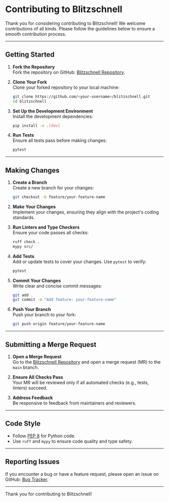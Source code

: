 # Contributing to Blitzschnell

Thank you for considering contributing to Blitzschnell! We welcome contributions of all kinds. Please follow the guidelines below to ensure a smooth contribution process.

---

## Getting Started

1. **Fork the Repository**  
   Fork the repository on GitHub: [Blitzschnell Repository](https://github.com/cosinusalpha/blitzschnell).

2. **Clone Your Fork**  
   Clone your forked repository to your local machine:

   ```bash
   git clone https://github.com/<your-username>/blitzschnell.git
   cd blitzschnell
   ```

3. **Set Up the Development Environment**  
   Install the development dependencies:

   ```bash
   pip install -e .[dev]
   ```

4. **Run Tests**  
   Ensure all tests pass before making changes:

   ```bash
   pytest
   ```

---

## Making Changes

1. **Create a Branch**  
   Create a new branch for your changes:

   ```bash
   git checkout -b feature/your-feature-name
   ```

2. **Make Your Changes**  
   Implement your changes, ensuring they align with the project's coding standards.

3. **Run Linters and Type Checkers**  
   Ensure your code passes all checks:

   ```bash
   ruff check .
   mypy src/
   ```

4. **Add Tests**  
   Add or update tests to cover your changes. Use `pytest` to verify:

   ```bash
   pytest
   ```

5. **Commit Your Changes**  
   Write clear and concise commit messages:

   ```bash
   git add .
   git commit -m "Add feature: your-feature-name"
   ```

6. **Push Your Branch**  
   Push your branch to your fork:

   ```bash
   git push origin feature/your-feature-name
   ```

---

## Submitting a Merge Request

1. **Open a Merge Request**  
   Go to the [Blitzschnell Repository](https://github.com/cosinusalpha/blitzschnell) and open a merge request (MR) to the `main` branch.

2. **Ensure All Checks Pass**  
   Your MR will be reviewed only if all automated checks (e.g., tests, linters) succeed.

3. **Address Feedback**  
   Be responsive to feedback from maintainers and reviewers.

---

## Code Style

- Follow [PEP 8](https://peps.python.org/pep-0008/) for Python code.
- Use `ruff` and `mypy` to ensure code quality and type safety.

---

## Reporting Issues

If you encounter a bug or have a feature request, please open an issue on GitHub: [Bug Tracker](https://github.com/cosinusalpha/blitzschnell/issues).

---

Thank you for contributing to Blitzschnell!
